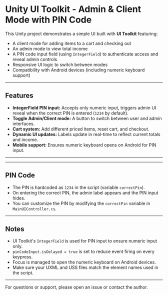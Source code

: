 # Unity UI Toolkit - Admin & Client Mode with PIN Code

This Unity project demonstrates a simple UI built with **UI Toolkit** featuring:

- A client mode for adding items to a cart and checking out
- An admin mode to view total income
- A PIN code input field (using `IntegerField`) to authenticate access and reveal admin controls
- Responsive UI logic to switch between modes
- Compatibility with Android devices (including numeric keyboard support)

---

## Features

- **IntegerField PIN input:** Accepts only numeric input, triggers admin UI reveal when the correct PIN is entered (`1234` by default).
- **Toggle Admin/Client mode:** A button to switch between user and admin interfaces.
- **Cart system:** Add different priced items, reset cart, and checkout.
- **Dynamic UI updates:** Labels update in real-time to reflect current totals and income.
- **Mobile support:** Ensures numeric keyboard opens on Android for PIN input.

---

---

## PIN Code

- The PIN is hardcoded as `1234` in the script (variable `correctPin`).
- On entering the correct PIN, the admin label appears and the PIN input hides.
- You can customize the PIN by modifying the `correctPin` variable in `MainUIController.cs`.

---

## Notes

- UI Toolkit's `IntegerField` is used for PIN input to ensure numeric input only.
- `pinCodeInput.isDelayed = true` is set to reduce event firing on every keypress.
- Focus is managed to open the numeric keyboard on Android devices.
- Make sure your UXML and USS files match the element names used in the script.

---

For questions or support, please open an issue or contact the author.

